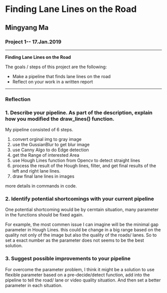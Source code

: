 # **Finding Lane Lines on the Road** 

## Mingyang Ma 

### Project 1-- 17.Jan.2019 
---

**Finding Lane Lines on the Road**

The goals / steps of this project are the following:
* Make a pipeline that finds lane lines on the road
* Reflect on your work in a written report


[//]: # (Image References)

[image1]: ./examples/grayscale.jpg "Grayscale"

---

### Reflection

### 1. Describe your pipeline. As part of the description, explain how you modified the draw_lines() function.

My pipeline consisted of 6 steps. 

1. convert orginal img to gray image 
2. use the GussianBlur to get blur image 
3. use Canny Algo to do Edge detection 
4. get the Range of interested Area 
5. use Hough Lines function from Opencv to detect straight lines
6. process the result of the Hough lines, filter, and get final results of the left and right lane lines. 
7. draw final lane lines in images

more details in commands in code. 

### 2. Identify potential shortcomings with your current pipeline


One potential shortcoming would be by cerntain situation, many parameter in the functions should be fixed again. 

For example, the most commen issue I can imagine will be the minimal gap parameter in  Hough Lines. this could be change in a big range based on the 
quality not only of the image but also the quality of the roads/ lanes. 
So to set a exact number as the parameter does not seems to be the best solution. 



### 3. Suggest possible improvements to your pipeline

For overcome the parameter problem, I think it might be a solution to use flexible parameter based on a pre-decide/detect function, add into the
pipeline to tell the road/ lane or video quality situation. And then set a better parameter in each situation. 


